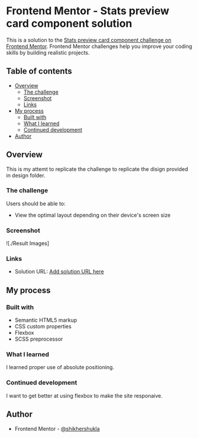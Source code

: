 # Frontend Mentor - Stats preview card component solution

This is a solution to the [Stats preview card component challenge on Frontend Mentor](https://www.frontendmentor.io/challenges/stats-preview-card-component-8JqbgoU62). Frontend Mentor challenges help you improve your coding skills by building realistic projects. 

## Table of contents

- [Overview](#overview)
  - [The challenge](#the-challenge)
  - [Screenshot](#screenshot)
  - [Links](#links)
- [My process](#my-process)
  - [Built with](#built-with)
  - [What I learned](#what-i-learned)
  - [Continued development](#continued-development)
- [Author](#author)

## Overview
This is my attemt to replicate the challenge to replicate the disign provided in design folder.

### The challenge

Users should be able to:

- View the optimal layout depending on their device's screen size

### Screenshot

![./Result Images]

### Links

- Solution URL: [Add solution URL here](https://your-solution-url.com)

## My process

### Built with

- Semantic HTML5 markup
- CSS custom properties
- Flexbox
- SCSS preprocessor

### What I learned

I learned proper use of absolute positioning.

### Continued development

I want to get better at using flexbox to make the site responaive.

## Author

- Frontend Mentor - [@shikhershukla](https://www.frontendmentor.io/profile/shikhershukla)

